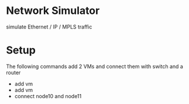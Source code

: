 # Network Simulator
simulate Ethernet / IP / MPLS traffic

# Setup
The following commands add 2 VMs and connect them with switch and a router

- add vm
- add vm
- connect node10 and node11
